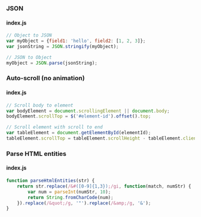 ---
---

### JSON
#### index.js
```javascript
// Object to JSON
var myObject = {field1: 'hello', field2: [1, 2, 3]};
var jsonString = JSON.stringify(myObject);

// JSON to Object
myObject = JSON.parse(jsonString);
```

### Auto-scroll (no animation)
#### index.js
```javascript
// Scroll body to element
var bodyElement = document.scrollingElement || document.body;
bodyElement.scrollTop = $('#element-id').offset().top;

// Scroll element with scroll to end
var tableElement = document.getElementById(elementId);
tableElement.scrollTop = tableElement.scrollHeight - tableElement.clientHeight;
```

### Parse HTML entities
#### index.js
```javascript
function parseHtmlEntities(str) {
    return str.replace(/&#([0-9]{1,3});/gi, function(match, numStr) {
        var num = parseInt(numStr, 10);
        return String.fromCharCode(num);
    }).replace(/&quot;/g, '"').replace(/&amp;/g, '&');
}
```

